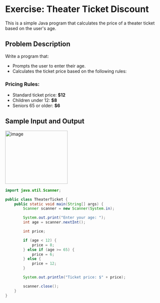 # Exercise: Theater Ticket Discount

This is a simple Java program that calculates the price of a theater ticket based on the user's age.

## Problem Description

Write a program that:

- Prompts the user to enter their age.
- Calculates the ticket price based on the following rules:

### Pricing Rules:
- Standard ticket price: **$12**
- Children under 12: **$8**
- Seniors 65 or older: **$6**

## Sample Input and Output

<img width="200" height="170" alt="image" src="https://github.com/user-attachments/assets/fd3c1e64-bbd6-4484-8023-d4c92eca5959" />
<br>

```Java
import java.util.Scanner;

public class TheaterTicket {
    public static void main(String[] args) {
        Scanner scanner = new Scanner(System.in);

        System.out.print("Enter your age: ");
        int age = scanner.nextInt();

        int price;

        if (age < 12) {
            price = 8;
        } else if (age >= 65) {
            price = 6;
        } else {
            price = 12;
        }

        System.out.println("Ticket price: $" + price);

        scanner.close();
    }
}
```
